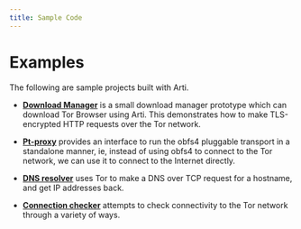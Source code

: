 ```yaml
---
title: Sample Code
---
```


# Examples

The following are sample projects built with Arti.

- [**Download Manager**][download-manager] is a small download manager prototype which can download Tor Browser using Arti. This demonstrates how to make TLS-encrypted HTTP requests over the Tor network.

- [**Pt-proxy**][pt-proxy] provides an interface to run the obfs4 pluggable transport in a standalone manner, ie, instead of using obfs4 to connect to the Tor network, we can use it to connect to the Internet directly.

- [**DNS resolver**][dns-resolver] uses Tor to make a DNS over TCP request for a hostname, and get IP addresses back.

- [**Connection checker**][connection-checker] attempts to check connectivity to the Tor network through a variety of ways.

[download-manager]: https://gitlab.torproject.org/tpo/core/arti/-/tree/main/examples/download-manager
[pt-proxy]: https://gitlab.torproject.org/tpo/core/arti/-/tree/main/examples/gsoc2023/pt-proxy
[dns-resolver]: https://gitlab.torproject.org/tpo/core/arti/-/tree/main/examples/gsoc2023/dns-resolver
[connection-checker]: https://gitlab.torproject.org/tpo/core/arti/-/tree/main/examples/gsoc2023/connection-checker
